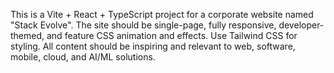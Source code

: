 <!-- Use this file to provide workspace-specific custom instructions to Copilot. For more details, visit https://code.visualstudio.com/docs/copilot/copilot-customization#_use-a-githubcopilotinstructionsmd-file -->

This is a Vite + React + TypeScript project for a corporate website named "Stack Evolve". The site should be single-page, fully responsive, developer-themed, and feature CSS animation and effects. Use Tailwind CSS for styling. All content should be inspiring and relevant to web, software, mobile, cloud, and AI/ML solutions.

